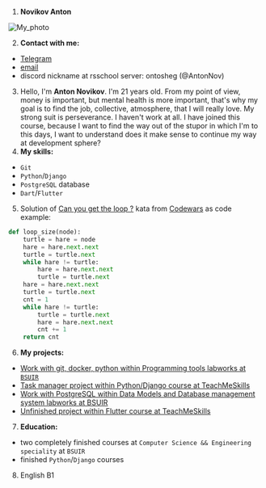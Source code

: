1. **Novikov Anton**

![My_photo](https://avatars.githubusercontent.com/u/56130014?s=400&u=389bf44a9a9ad2fed046025d6cca239b761e6d85&v=4)

2. **Сontact with me:**
- [Telegram](https://t.me/moooooooorka)
- [email](anton.nov123@gmail.com)
- discord nickname at rsschool server: ontosheg (@AntonNov)
3. Hello, I'm **Anton Novikov**. I'm 21 years old. From my point of view, money is important, but mental health is more important, that's why my goal is to find the job, collective, atmosphere, that I will really love. My strong suit is perseverance. I haven't work at all. I have joined this course, because I want to find the way out of the stupor in which I'm to this days, I want to understand does it make sense to continue my way at development sphere?
4. **My skills:**
* `Git` 
* `Python`/`Django`
* `PostgreSQL` database
* `Dart`/`Flutter` 
5. Solution of [Can you get the loop ?](https://www.codewars.com/kata/can-you-get-the-loop) kata from [Codewars](https://www.codewars.com/) as code example: 
```python
def loop_size(node):
    turtle = hare = node
    hare = hare.next.next
    turtle = turtle.next
    while hare != turtle:
        hare = hare.next.next
        turtle = turtle.next
    hare = hare.next.next  
    turtle = turtle.next
    cnt = 1
    while hare != turtle:
        turtle = turtle.next
        hare = hare.next.next
        cnt += 1
    return cnt 
```
6. **My projects:**
 * [Work with git, docker, python within Programming tools labworks at `BSUIR`](https://github.com/AntonNov/ISP-2022-053502)
* [Task manager project within Python/Django course at TeachMeSkills](https://github.com/AntonNov/Final_Project)
* [Work with PostgreSQL within Data Models and Database management system labworks at BSUIR](https://github.com/AntonNov/Data_models_and_database_management_systems)
* [Unfinished project within Flutter course at TeachMeSkills](https://github.com/AntonNov/Course_project)
7. **Education:**
* two completely finished courses at `Computer Science && Engineering speciality` at `BSUIR`
* finished `Python`/`Django` courses
8. English B1
